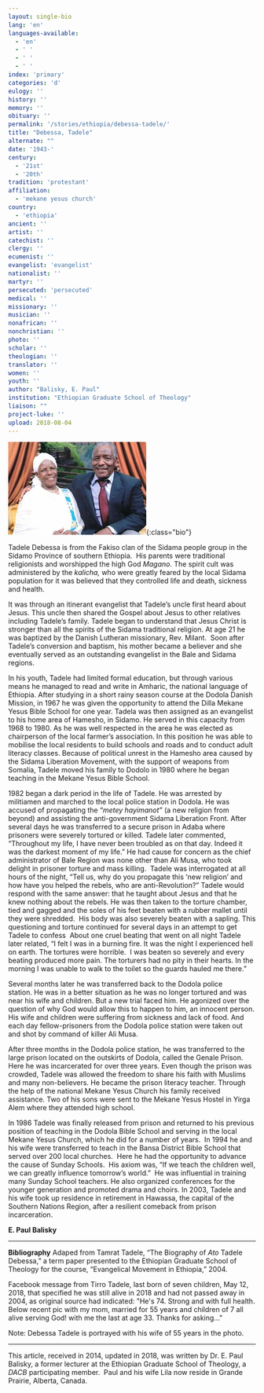 ```yaml
---
layout: single-bio
lang: 'en'
languages-available:
  - 'en'
  - ' '
  - ' '
  - ' '
index: 'primary'
categories: 'd'
eulogy: ''
history: ''
memory: ''
obituary: ''
permalink: '/stories/ethiopia/debessa-tadele/'
title: "Debessa, Tadele"
alternate: ""
date: '1943-'
century:
  - '21st'
  - '20th'
tradition: 'protestant'
affiliation:
  - 'mekane yesus church'
country:
  - 'ethiopia'
ancient: ''
artist: ''
catechist: ''
clergy: ''
ecumenist: ''
evangelist: 'evangelist'
nationalist: ''
martyr: ''
persecuted: 'persecuted'
medical: ''
missionary: ''
musician: ''
nonafrican: ''
nonchristian: ''
photo: ''
scholar: ''
theologian: ''
translator: ''
women: ''
youth: ''
author: "Balisky, E. Paul"
institution: "Ethiopian Graduate School of Theology"
liaison: ""
project-luke: ''
upload: 2018-08-04
---
```


![image](/images/bio-pics/ethiopia/debessa-tadele/debessa-tadele.jpg){:class="bio"}

Tadele Debessa is from the Fakiso clan of the Sidama  people group in the Sidamo Province of southern Ethiopia.  His parents were traditional religionists and  worshipped the high God *Magano.* The spirit cult was administered by the *kalicha,* who were greatly feared by the  local Sidama population for it was believed that they controlled life and  death, sickness and health.

It was through an itinerant evangelist that Tadele&rsquo;s  uncle first heard about Jesus. This  uncle then shared the Gospel about Jesus to other relatives including Tadele&rsquo;s  family. Tadele began to understand that  Jesus Christ is stronger than all the spirits of the Sidama traditional  religion. At age 21 he was baptized by  the Danish Lutheran missionary, Rev. Milant.   Soon after Tadele&rsquo;s conversion and baptism, his mother became a believer  and she eventually served as an outstanding evangelist in the Bale and Sidama  regions.

In his youth, Tadele had limited formal education,  but through various means he managed to read and write in Amharic, the national  language of Ethiopia. After studying in  a short rainy season course at the Dodola Danish Mission, in 1967 he was given  the opportunity to attend the Dilla Mekane Yesus Bible School for one  year. Tadela was then assigned as an  evangelist to his home area of Hamesho, in Sidamo. He served in this capacity from 1968 to 1980. As he was well respected in the area he was  elected as chairperson of the local farmer&rsquo;s association. In this position he was able to mobilise the  local residents to build schools and roads and to conduct adult literacy  classes. Because of political unrest in  the Hamesho area caused by the Sidama Liberation Movement, with the support of  weapons from Somalia, Tadele moved his family to Dodolo in 1980 where he began  teaching in the Mekane Yesus Bible School.

1982 began a dark period in the life of Tadele. He was arrested by militiamen and marched to  the local police station in Dodola. He  was accused of propagating the &ldquo;*metey  hayimanot&rdquo;* (a new religion from beyond) and assisting the anti-government  Sidama Liberation Front. After several  days he was transferred to a secure prison in Adaba where prisoners were  severely tortured or killed. Tadele  later commented, &ldquo;Throughout my life, I have never been troubled as on that  day. Indeed it was the darkest moment of  my life.&rdquo; He had cause for concern as  the chief administrator of Bale Region was none other than Ali Musa, who took  delight in prisoner torture and mass killing.   Tadele was interrogated at all hours of the night, &ldquo;Tell us, why do you  propagate this &lsquo;new religion&rsquo; and how have you helped the rebels, who are  anti-Revolution?&rdquo; Tadele would respond  with the same answer: that he taught about Jesus and that he knew nothing about  the rebels. He was then taken to the torture chamber, tied and gagged and the  soles of his feet beaten with a rubber mallet until they were shredded.  His body was also severely beaten with a sapling. This questioning and torture continued for  several days in an attempt to get Tadele to confess  About one cruel beating that went on all  night Tadele later related, &ldquo;I felt I was in a burning fire. It was the night I experienced hell on  earth. The tortures were horrible.  I was beaten so severely and every beating  produced more pain. The torturers had no  pity in their hearts. In the morning I  was unable to walk to the toilet so the guards hauled me there.&rdquo;

Several months later he was transferred back to the  Dodola police station. He was in a better  situation as he was no longer tortured and was near his wife and children. But a new trial faced him. He agonized over the question of why God  would allow this to happen to him, an innocent person. His wife and children  were suffering from sickness and lack of food.  And each day fellow-prisoners from the Dodola police station were taken  out and shot by command of killer Ali Musa.

After three months in the Dodola police station, he  was transferred to the large prison located on the outskirts of Dodola, called  the Genale Prison. Here he was  incarcerated for over three years. Even  though the prison was crowded, Tadele was allowed the freedom to share his faith  with Muslims and many non-believers. He  became the prison literacy teacher. Through  the help of the national Mekane Yesus Church his family received  assistance. Two of his sons were sent to  the Mekane Yesus Hostel in Yirga Alem where they attended high school.

In 1986 Tadele was finally released from prison and  returned to his previous position of teaching in the Dodola Bible School and  serving in the local Mekane Yesus Church, which he did for a number of  years.  In 1994 he and his wife were transferred  to teach in the Bansa District Bible School that served over 200 local  churches.  Here he had the opportunity to  advance the cause of Sunday Schools.  His  axiom was, &ldquo;If we teach the children well, we can greatly influence tomorrow&rsquo;s  world.&rdquo;  He was influential in training  many Sunday School teachers. He also  organized conferences for the younger generation and promoted drama and choirs.
In  2003, Tadele and his wife took up residence in retirement in Hawassa, the  capital of the Southern Nations Region, after a resilient comeback from prison incarceration. 

**E. Paul Balisky**

---

**Bibliography**
Adaped from Tamrat Tadele, &ldquo;The  Biography of *Ato* Tadele Debessa,&rdquo; a  term paper presented to the Ethiopian Graduate School of Theology for the course,  &ldquo;Evangelical Movement in Ethiopia,&rdquo; 2004.

Facebook message from Tirro Tadele, last born of seven children, May 12, 2018, that specified he was still alive in 2018 and had not passed away in 2004, as original source had indicated: "He's 74. Strong and with full health. Below recent pic with my mom, married for 55 years and children of 7 all alive serving God! with me the last at age 33. Thanks for  asking..."

Note:
Debessa Tadele is portrayed with his wife of 55 years in the photo.

---

This article,  received in 2014, updated in 2018, was written by Dr. E. Paul  Balisky, a former lecturer at the Ethiopian Graduate School of Theology, a *DACB* participating member.  Paul and his wife Lila now reside in Grande  Prairie, Alberta, Canada.
